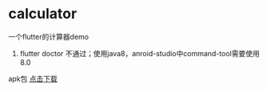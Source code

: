 # calculator

一个flutter的计算器demo

1. flutter doctor 不通过；使用java8，anroid-studio中command-tool需要使用8.0

apk包     [点击下载](https://raw.githubusercontent.com/yaolinhong/flutter-demo/main/calculator.apk)